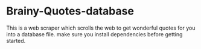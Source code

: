 # Brainy-Quotes-database
This is a web scraper which scrolls the web to get wonderful quotes for you into a database file.
make sure you install dependencies before getting started.
